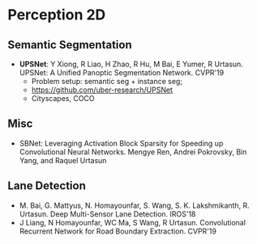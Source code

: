 # Perception 2D

## Semantic Segmentation
- **UPSNet**: Y Xiong, R Liao, H Zhao, R Hu, M Bai, E Yumer, R Urtasun. UPSNet: A Unified Panoptic Segmentation Network. CVPR'19
	- Problem setup: semantic seg + instance seg;
	- https://github.com/uber-research/UPSNet
	- Cityscapes, COCO

## Misc
- SBNet: Leveraging Activation Block Sparsity for Speeding up Convolutional Neural Networks. Mengye Ren, Andrei Pokrovsky, Bin Yang, and Raquel Urtasun

## Lane Detection
- M. Bai, G. Mattyus, N. Homayounfar, S. Wang, S. K. Lakshmikanth, R. Urtasun. Deep Multi-Sensor Lane Detection. IROS'18
- J Liang, N Homayounfar, WC Ma, S Wang, R Urtasun. Convolutional Recurrent Network for Road Boundary Extraction. CVPR'19